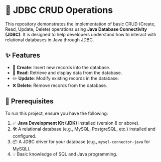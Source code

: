 # 🚀 JDBC CRUD Operations

This repository demonstrates the implementation of basic CRUD (Create, Read, Update, Delete) operations using **Java Database Connectivity (JDBC)**. It is designed to help developers understand how to interact with relational databases in Java through JDBC.

## ✨ Features

- 📝 **Create**: Insert new records into the database.
- 📖 **Read**: Retrieve and display data from the database.
- ✏️ **Update**: Modify existing records in the database.
- ❌ **Delete**: Remove records from the database.

## 🔧 Prerequisites

To run this project, ensure you have the following:

1. ✅ **Java Development Kit (JDK)** installed (version 8 or above).
2. 🛠️ A relational database (e.g., MySQL, PostgreSQL, etc.) installed and configured.
3. 📦 A JDBC driver for your database (e.g., `mysql-connector-java` for MySQL).
4. 💡 Basic knowledge of SQL and Java programming.

